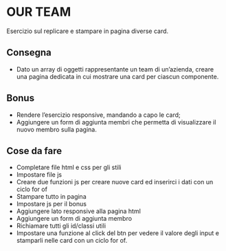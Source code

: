 OUR TEAM
===
Esercizio sul replicare e stampare in pagina diverse card.
## Consegna
- Dato un array di oggetti rappresentante un team di un’azienda, creare una pagina dedicata  in cui mostrare una card per ciascun componente.
## Bonus
- Rendere l’esercizio responsive, mandando a capo le card;
- Aggiungere un form di aggiunta membri che permetta di visualizzare il nuovo membro sulla pagina.
## Cose da fare
- Completare file html e css per gli stili
- Impostare file js
- Creare due funzioni js per creare nuove card ed inserirci i dati con un ciclo for of
- Stampare tutto in pagina
- Impostare js per il bonus
- Aggiungere lato responsive alla pagina html
- Aggiungere un form di aggiunta membro
- Richiamare tutti gli id/classi utili
- Impostare una funzione al click del btn per vedere il valore degli input e stamparli nelle card con un ciclo for of.